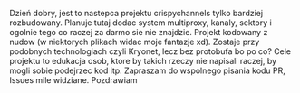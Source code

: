 Dzień dobry, jest to nastepca projektu crispychannels tylko bardziej rozbudowany. Planuje tutaj dodac system multiproxy, kanaly, sektory i ogolnie tego co raczej za darmo sie nie znajdzie. Projekt kodowany z nudow (w niektorych plikach widac moje fantazje xd). Zostaje przy podobnych technologiach czyli
Kryonet, lecz bez protobufa bo po co? Cele projektu to edukacja osob, ktore by takich rzeczy nie napisali raczej, by mogli sobie podejrzec kod itp. Zapraszam do wspolnego pisania kodu PR, Issues mile widziane. Pozdrawiam
